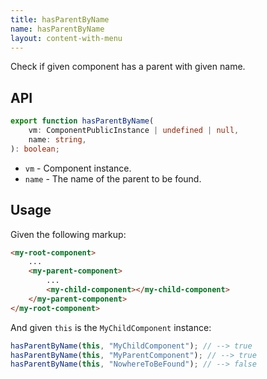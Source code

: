 ```yaml
---
title: hasParentByName
name: hasParentByName
layout: content-with-menu
---
```


Check if given component has a parent with given name.

## API

```ts
export function hasParentByName(
    vm: ComponentPublicInstance | undefined | null,
    name: string,
): boolean;
```

- `vm` - Component instance.
- `name` - The name of the parent to be found.

## Usage

Given the following markup:

```html static
<my-root-component>
    ...
    <my-parent-component>
        ...
        <my-child-component></my-child-component>
    </my-parent-component>
</my-root-component>
```

And given `this` is the `MyChildComponent` instance:

```ts
hasParentByName(this, "MyChildComponent"); // --> true
hasParentByName(this, "MyParentComponent"); // --> true
hasParentByName(this, "NowhereToBeFound"); // --> false
```
